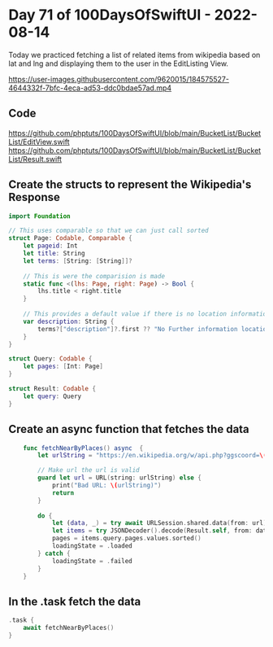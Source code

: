 # Day 71 of 100DaysOfSwiftUI - 2022-08-14

Today we practiced fetching a list of related items from wikipedia based on lat and lng and displaying them to the user in the EditListing View.

https://user-images.githubusercontent.com/9620015/184575527-4644332f-7bfc-4eca-ad53-ddc0bdae57ad.mp4

## Code

https://github.com/phptuts/100DaysOfSwiftUI/blob/main/BucketList/BucketList/EditView.swift
https://github.com/phptuts/100DaysOfSwiftUI/blob/main/BucketList/BucketList/Result.swift

## Create the structs to represent the Wikipedia's Response

```swift
import Foundation

// This uses comparable so that we can just call sorted
struct Page: Codable, Comparable {
    let pageid: Int
    let title: String
    let terms: [String: [String]]?
    
    // This is were the comparision is made
    static func <(lhs: Page, right: Page) -> Bool {
        lhs.title < right.title
    }
    
    // This provides a default value if there is no location information
    var description: String {
        terms?["description"]?.first ?? "No Further information location"
    }
}

struct Query: Codable {
    let pages: [Int: Page]
}

struct Result: Codable {
    let query: Query
}

```

## Create an async function that fetches the data

```swift
    func fetchNearByPlaces() async  {
        let urlString = "https://en.wikipedia.org/w/api.php?ggscoord=\(location.latitude)%7C\(location.longitude)&action=query&prop=coordinates%7Cpageimages%7Cpageterms&colimit=50&piprop=thumbnail&pithumbsize=500&pilimit=50&wbptterms=description&generator=geosearch&ggsradius=10000&ggslimit=50&format=json"

        // Make url the url is valid
        guard let url = URL(string: urlString) else {
            print("Bad URL: \(urlString)")
            return
        }
        
        do {
            let (data, _) = try await URLSession.shared.data(from: url)
            let items = try JSONDecoder().decode(Result.self, from: data)
            pages = items.query.pages.values.sorted()
            loadingState = .loaded
        } catch {
            loadingState = .failed
        }
    }
```

## In the .task fetch the data

```swift
.task {
    await fetchNearByPlaces()
}
```

